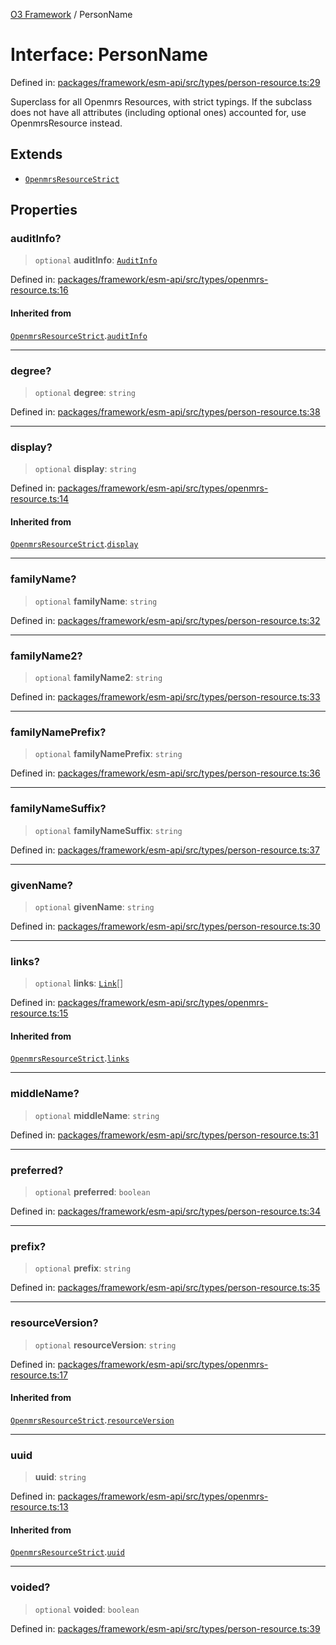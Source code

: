 [O3 Framework](../API.md) / PersonName

# Interface: PersonName

Defined in: [packages/framework/esm-api/src/types/person-resource.ts:29](https://github.com/habeshabro/openmrs-esm-core/blob/main/packages/framework/esm-api/src/types/person-resource.ts#L29)

Superclass for all Openmrs Resources, with strict typings.
If the subclass does not have all attributes (including optional ones)
accounted for, use OpenmrsResource instead.

## Extends

- [`OpenmrsResourceStrict`](OpenmrsResourceStrict.md)

## Properties

### auditInfo?

> `optional` **auditInfo**: [`AuditInfo`](AuditInfo.md)

Defined in: [packages/framework/esm-api/src/types/openmrs-resource.ts:16](https://github.com/habeshabro/openmrs-esm-core/blob/main/packages/framework/esm-api/src/types/openmrs-resource.ts#L16)

#### Inherited from

[`OpenmrsResourceStrict`](OpenmrsResourceStrict.md).[`auditInfo`](OpenmrsResourceStrict.md#auditinfo)

***

### degree?

> `optional` **degree**: `string`

Defined in: [packages/framework/esm-api/src/types/person-resource.ts:38](https://github.com/habeshabro/openmrs-esm-core/blob/main/packages/framework/esm-api/src/types/person-resource.ts#L38)

***

### display?

> `optional` **display**: `string`

Defined in: [packages/framework/esm-api/src/types/openmrs-resource.ts:14](https://github.com/habeshabro/openmrs-esm-core/blob/main/packages/framework/esm-api/src/types/openmrs-resource.ts#L14)

#### Inherited from

[`OpenmrsResourceStrict`](OpenmrsResourceStrict.md).[`display`](OpenmrsResourceStrict.md#display)

***

### familyName?

> `optional` **familyName**: `string`

Defined in: [packages/framework/esm-api/src/types/person-resource.ts:32](https://github.com/habeshabro/openmrs-esm-core/blob/main/packages/framework/esm-api/src/types/person-resource.ts#L32)

***

### familyName2?

> `optional` **familyName2**: `string`

Defined in: [packages/framework/esm-api/src/types/person-resource.ts:33](https://github.com/habeshabro/openmrs-esm-core/blob/main/packages/framework/esm-api/src/types/person-resource.ts#L33)

***

### familyNamePrefix?

> `optional` **familyNamePrefix**: `string`

Defined in: [packages/framework/esm-api/src/types/person-resource.ts:36](https://github.com/habeshabro/openmrs-esm-core/blob/main/packages/framework/esm-api/src/types/person-resource.ts#L36)

***

### familyNameSuffix?

> `optional` **familyNameSuffix**: `string`

Defined in: [packages/framework/esm-api/src/types/person-resource.ts:37](https://github.com/habeshabro/openmrs-esm-core/blob/main/packages/framework/esm-api/src/types/person-resource.ts#L37)

***

### givenName?

> `optional` **givenName**: `string`

Defined in: [packages/framework/esm-api/src/types/person-resource.ts:30](https://github.com/habeshabro/openmrs-esm-core/blob/main/packages/framework/esm-api/src/types/person-resource.ts#L30)

***

### links?

> `optional` **links**: [`Link`](Link.md)[]

Defined in: [packages/framework/esm-api/src/types/openmrs-resource.ts:15](https://github.com/habeshabro/openmrs-esm-core/blob/main/packages/framework/esm-api/src/types/openmrs-resource.ts#L15)

#### Inherited from

[`OpenmrsResourceStrict`](OpenmrsResourceStrict.md).[`links`](OpenmrsResourceStrict.md#links)

***

### middleName?

> `optional` **middleName**: `string`

Defined in: [packages/framework/esm-api/src/types/person-resource.ts:31](https://github.com/habeshabro/openmrs-esm-core/blob/main/packages/framework/esm-api/src/types/person-resource.ts#L31)

***

### preferred?

> `optional` **preferred**: `boolean`

Defined in: [packages/framework/esm-api/src/types/person-resource.ts:34](https://github.com/habeshabro/openmrs-esm-core/blob/main/packages/framework/esm-api/src/types/person-resource.ts#L34)

***

### prefix?

> `optional` **prefix**: `string`

Defined in: [packages/framework/esm-api/src/types/person-resource.ts:35](https://github.com/habeshabro/openmrs-esm-core/blob/main/packages/framework/esm-api/src/types/person-resource.ts#L35)

***

### resourceVersion?

> `optional` **resourceVersion**: `string`

Defined in: [packages/framework/esm-api/src/types/openmrs-resource.ts:17](https://github.com/habeshabro/openmrs-esm-core/blob/main/packages/framework/esm-api/src/types/openmrs-resource.ts#L17)

#### Inherited from

[`OpenmrsResourceStrict`](OpenmrsResourceStrict.md).[`resourceVersion`](OpenmrsResourceStrict.md#resourceversion)

***

### uuid

> **uuid**: `string`

Defined in: [packages/framework/esm-api/src/types/openmrs-resource.ts:13](https://github.com/habeshabro/openmrs-esm-core/blob/main/packages/framework/esm-api/src/types/openmrs-resource.ts#L13)

#### Inherited from

[`OpenmrsResourceStrict`](OpenmrsResourceStrict.md).[`uuid`](OpenmrsResourceStrict.md#uuid)

***

### voided?

> `optional` **voided**: `boolean`

Defined in: [packages/framework/esm-api/src/types/person-resource.ts:39](https://github.com/habeshabro/openmrs-esm-core/blob/main/packages/framework/esm-api/src/types/person-resource.ts#L39)
